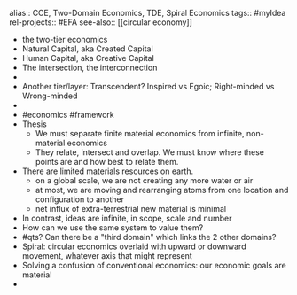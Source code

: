 alias:: CCE, Two-Domain Economics, TDE, Spiral Economics
tags:: #myIdea
rel-projects:: #EFA
see-also:: [[circular economy]]

- the  two-tier economics
- Natural Capital, aka Created Capital
- Human Capital, aka Creative Capital
- The intersection, the interconnection
-
- Another tier/layer: Transcendent? Inspired vs Egoic; Right-minded vs Wrong-minded
-
- #economics #framework
- Thesis
	- We must separate finite material economics from infinite, non-material economics
	- They relate, intersect and overlap. We must know where these points are and how best to relate them.
- There are limited materials resources on earth.
	- on a global scale, we are not creating any more water or air
	- at most, we are moving and rearranging atoms from one location and configuration to another
	- net influx of extra-terrestrial new material is minimal
- In contrast, ideas are infinite, in scope, scale and number
- How can we use the same system to value them?
- #qts? Can there be a "third domain" which links the 2 other domains?
- Spiral: circular economics overlaid with upward or downward movement, whatever axis that might represent
- Solving a confusion of conventional economics: our economic goals are material
-